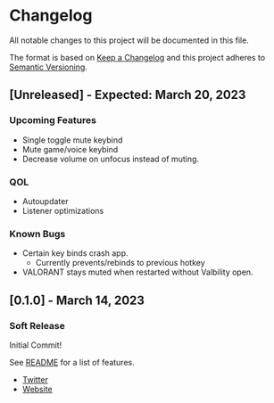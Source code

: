 # Changelog

All notable changes to this project will be documented in this file.

The format is based on [Keep a Changelog](https://keepachangelog.com/en/1.0.0/)
and this project adheres to [Semantic Versioning](https://semver.org/spec/v2.0.0.html).

## [Unreleased] - Expected: March 20, 2023

### Upcoming Features

- Single toggle mute keybind
- Mute game/voice keybind
- Decrease volume on unfocus instead of muting.

### QOL

- Autoupdater
- Listener optimizations

### Known Bugs

- Certain key binds crash app.
  - Currently prevents/rebinds to previous hotkey
- VALORANT stays muted when restarted without Valbility open.

## [0.1.0] - March 14, 2023

### Soft Release

Initial Commit!

See [README](https://github.com/markzhdan/Valbility/blob/master/README.md) for a list of features.

- [Twitter](https://twitter.com/Valbility)
- [Website](http://valbility.com/)
